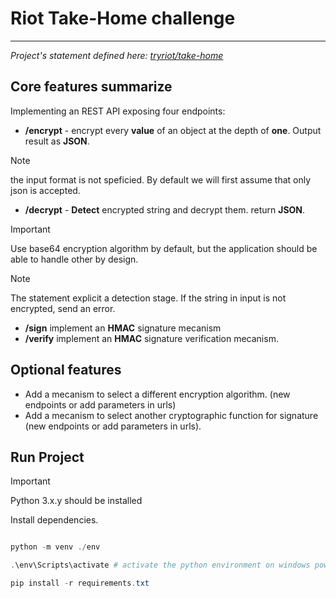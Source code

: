 # Riot Take-Home challenge
--------------------------

*Project's statement defined here: [tryriot/take-home](https://github.com/tryriot/take-home)*

## Core features summarize

Implementing an REST API exposing four endpoints:

- **/encrypt** - encrypt every **value** of an object at the depth of **one**. Output result as **JSON**. 
> [!NOTE]
>  the input format is not speficied. By default we will first assume that only json is accepted.

- **/decrypt** - **Detect** encrypted string and decrypt them. return **JSON**.

> [!IMPORTANT] 
> Use base64 encryption algorithm by default, but the application should be able to handle other by design.

> [!NOTE]
> The statement explicit a detection stage. If the string in input is not encrypted, send an error.

- **/sign** implement an **HMAC** signature mecanism
- **/verify** implement an **HMAC** signature verification mecanism.

## Optional features

- Add a mecanism to select a different encryption algorithm. (new endpoints or add parameters in urls)
- Add a mecanism to select another cryptographic function for signature (new endpoints or add parameters in urls).

## Run Project

> [!IMPORTANT]
> Python 3.x.y should be installed

Install dependencies.

```powershell

python -m venv ./env

.\env\Scripts\activate # activate the python environment on windows powershell

pip install -r requirements.txt

```
